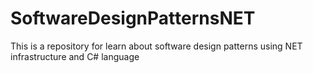 # SoftwareDesignPatternsNET
This is a repository for learn about software design patterns using NET infrastructure and C# language
